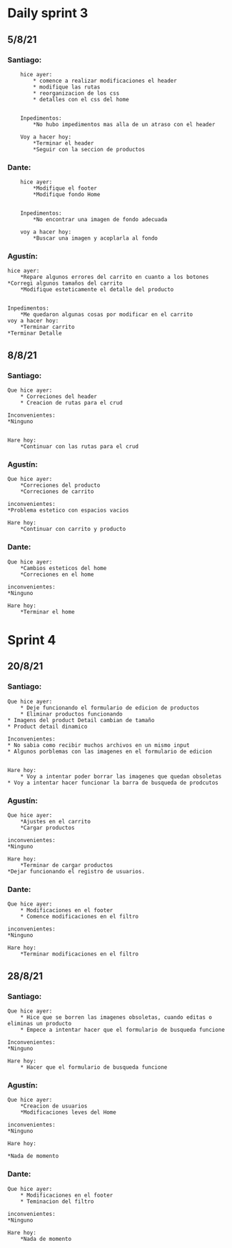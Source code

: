 # Daily sprint 3

## 5/8/21


### Santiago:

        hice ayer:
            * comence a realizar modificaciones el header
            * modifique las rutas
            * reorganizacion de los css
            * detalles con el css del home


        Inpedimentos: 
            *No hubo impedimentos mas alla de un atraso con el header

        Voy a hacer hoy:
            *Terminar el header
            *Seguir con la seccion de productos

### Dante: 
        
        hice ayer: 
		    *Modifique el footer 
		    *Modifique fondo Home

		
        Inpedimentos: 
		    *No encontrar una imagen de fondo adecuada

        voy a hacer hoy: 
		    *Buscar una imagen y acoplarla al fondo

### Agustín: 
        
    hice ayer: 
		*Repare algunos errores del carrito en cuanto a los botones
    *Corregi algunos tamaños del carrito
		*Modifique esteticamente el detalle del producto

		
    Inpedimentos: 
		*Me quedaron algunas cosas por modificar en el carrito
    voy a hacer hoy: 
		*Terminar carrito
    *Terminar Detalle



## 8/8/21

### Santiago: 

    Que hice ayer: 
		* Correciones del header
		* Creacion de rutas para el crud

    Inconvenientes: 
    *Ninguno


    Hare hoy: 
		*Continuar con las rutas para el crud


### Agustín:

    Que hice ayer: 
		*Correciones del producto
		*Correciones de carrito

    inconvenientes: 
    *Problema estetico con espacios vacios

    Hare hoy: 
		*Continuar con carrito y producto

### Dante:

    Que hice ayer: 
		*Cambios esteticos del home
		*Correciones en el home

    inconvenientes: 
    *Ninguno

    Hare hoy: 
		*Terminar el home
		
		
# Sprint 4
           
## 20/8/21


### Santiago: 

    Que hice ayer: 
		* Deje funcionando el formulario de edicion de productos
		* Eliminar productos funcionando
    * Imagens del product Detail cambian de tamaño
    * Product detail dinamico

    Inconvenientes: 
    * No sabia como recibir muchos archivos en un mismo input
    * Algunos porblemas con las imagenes en el formulario de edicion


    Hare hoy: 
		* Voy a intentar poder borrar las imagenes que quedan obsoletas
    * Voy a intentar hacer funcionar la barra de busqueda de prodcutos


### Agustín:

    Que hice ayer: 
		*Ajustes en el carrito
		*Cargar productos

    inconvenientes: 
    *Ninguno

    Hare hoy: 
		*Terminar de cargar productos
    *Dejar funcionando el registro de usuarios.

### Dante:

    Que hice ayer: 
		* Modificaciones en el footer
		* Comence modificaciones en el filtro

    inconvenientes: 
    *Ninguno

    Hare hoy: 
		*Terminar modificaciones en el filtro



## 28/8/21


### Santiago: 

    Que hice ayer: 
		* Hice que se borren las imagenes obsoletas, cuando editas o eliminas un producto
		* Empece a intentar hacer que el formulario de busqueda funcione

    Inconvenientes: 
    *Ninguno

    Hare hoy: 
		* Hacer que el formulario de busqueda funcione



### Agustín:

    Que hice ayer: 
		*Creacion de usuarios
		*Modificaciones leves del Home

    inconvenientes: 
    *Ninguno

    Hare hoy: 
		
    *Nada de momento

### Dante:

    Que hice ayer: 
		* Modificaciones en el footer
		* Teminacion del filtro

    inconvenientes: 
    *Ninguno

    Hare hoy: 
		*Nada de momento

